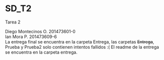 # SD_T2
Tarea 2 

Diego Montecinos O. 201473601-0<br />
Ian Mora P.         201473609-6<br />
La entrega final se encuentra en la carpeta Entrega, las carpetas ~~Entrega~~, Prueba y Prueba2 solo contienen intentos fallidos :( 
El readme de la entrega se encuentra en la carpeta entrega.
